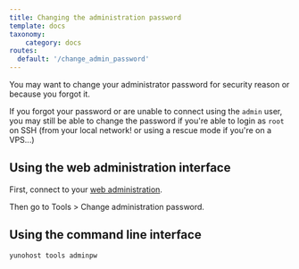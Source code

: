 ```yaml
---
title: Changing the administration password
template: docs
taxonomy:
    category: docs
routes:
  default: '/change_admin_password'
---
```


You may want to change your administrator password for security reason or because you forgot it.

If you forgot your password or are unable to connect using the `admin` user, you
may still be able to change the password if you're able to login as `root` on
SSH (from your local network! or using a rescue mode if you're on a VPS...)

## Using the web administration interface

First, connect to your [web administration](/admin).

Then go to Tools > Change administration password.


## Using the command line interface


```bash
yunohost tools adminpw
```

